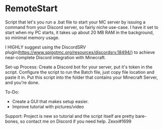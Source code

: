 # RemoteStart
Script that let's you run a .bat file to start your MC server by issuing a command from your Discord server, so fairly niche use-case. I have it set to start when my PC starts, it takes up about 20 MB RAM in the background, so minimal memory usage.

I HIGHLY suggest using the DiscordSRV plugin(https://www.spigotmc.org/resources/discordsrv.18494/) to achieve near-complete Discord integration with Minecraft. 

Set-up Process:
Create a Discord bot for your server, put it's token in the script.
Configure the script to run the Batch file, just copy file location and paste it in.
Put this script into the folder that contains your Minecraft Server, and you're done.

To-Do:

* Create a GUI that makes setup easier. 
* Improve tutorial with pictures/video

Support:
Project is new so tutorial and the script itself are pretty bare-bones, so contact me on Discord if you need help. Zexoi#1699
